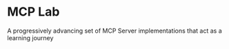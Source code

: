 # MCP Lab

A progressively advancing set of MCP Server implementations that act as a learning journey
